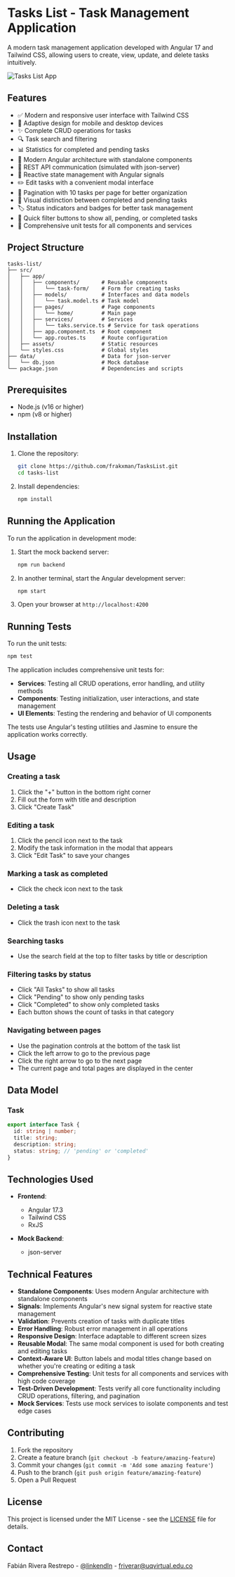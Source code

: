 # Tasks List - Task Management Application

A modern task management application developed with Angular 17 and Tailwind CSS, allowing users to create, view, update, and delete tasks intuitively.

![Tasks List App](src/assets/app-screenshot.png)

## Features

- ✅ Modern and responsive user interface with Tailwind CSS
- 📱 Adaptive design for mobile and desktop devices
- ✨ Complete CRUD operations for tasks
- 🔍 Task search and filtering
- 📊 Statistics for completed and pending tasks
- 🚀 Modern Angular architecture with standalone components
- 📡 REST API communication (simulated with json-server)
- 🔄 Reactive state management with Angular signals
- ✏️ Edit tasks with a convenient modal interface
- 📄 Pagination with 10 tasks per page for better organization
- 🎨 Visual distinction between completed and pending tasks
- 🏷️ Status indicators and badges for better task management
- 🔘 Quick filter buttons to show all, pending, or completed tasks
- 🧪 Comprehensive unit tests for all components and services

## Project Structure

```
tasks-list/
├── src/
│   ├── app/
│   │   ├── components/       # Reusable components
│   │   │   └── task-form/    # Form for creating tasks
│   │   ├── models/           # Interfaces and data models
│   │   │   └── task.model.ts # Task model
│   │   ├── pages/            # Page components
│   │   │   └── home/         # Main page
│   │   ├── services/         # Services
│   │   │   └── taks.service.ts # Service for task operations
│   │   ├── app.component.ts  # Root component
│   │   └── app.routes.ts     # Route configuration
│   ├── assets/               # Static resources
│   └── styles.css            # Global styles
├── data/                     # Data for json-server
│   └── db.json               # Mock database
└── package.json              # Dependencies and scripts
```

## Prerequisites

- Node.js (v16 or higher)
- npm (v8 or higher)

## Installation

1. Clone the repository:
   ```bash
   git clone https://github.com/frakxman/TasksList.git
   cd tasks-list
   ```

2. Install dependencies:
   ```bash
   npm install
   ```

## Running the Application

To run the application in development mode:

1. Start the mock backend server:
   ```bash
   npm run backend
   ```

2. In another terminal, start the Angular development server:
   ```bash
   npm start
   ```

3. Open your browser at `http://localhost:4200`

## Running Tests

To run the unit tests:

```bash
npm test
```

The application includes comprehensive unit tests for:

- **Services**: Testing all CRUD operations, error handling, and utility methods
- **Components**: Testing initialization, user interactions, and state management
- **UI Elements**: Testing the rendering and behavior of UI components

The tests use Angular's testing utilities and Jasmine to ensure the application works correctly.

## Usage

### Creating a task
1. Click the "+" button in the bottom right corner
2. Fill out the form with title and description
3. Click "Create Task"

### Editing a task
1. Click the pencil icon next to the task
2. Modify the task information in the modal that appears
3. Click "Edit Task" to save your changes

### Marking a task as completed
- Click the check icon next to the task

### Deleting a task
- Click the trash icon next to the task

### Searching tasks
- Use the search field at the top to filter tasks by title or description

### Filtering tasks by status
- Click "All Tasks" to show all tasks
- Click "Pending" to show only pending tasks
- Click "Completed" to show only completed tasks
- Each button shows the count of tasks in that category

### Navigating between pages
- Use the pagination controls at the bottom of the task list
- Click the left arrow to go to the previous page
- Click the right arrow to go to the next page
- The current page and total pages are displayed in the center

## Data Model

### Task
```typescript
export interface Task {
  id: string | number;
  title: string;
  description: string;
  status: string; // 'pending' or 'completed'
}
```

## Technologies Used

- **Frontend**:
  - Angular 17.3
  - Tailwind CSS
  - RxJS

- **Mock Backend**:
  - json-server

## Technical Features

- **Standalone Components**: Uses modern Angular architecture with standalone components
- **Signals**: Implements Angular's new signal system for reactive state management
- **Validation**: Prevents creation of tasks with duplicate titles
- **Error Handling**: Robust error management in all operations
- **Responsive Design**: Interface adaptable to different screen sizes
- **Reusable Modal**: The same modal component is used for both creating and editing tasks
- **Context-Aware UI**: Button labels and modal titles change based on whether you're creating or editing a task
- **Comprehensive Testing**: Unit tests for all components and services with high code coverage
- **Test-Driven Development**: Tests verify all core functionality including CRUD operations, filtering, and pagination
- **Mock Services**: Tests use mock services to isolate components and test edge cases

## Contributing

1. Fork the repository
2. Create a feature branch (`git checkout -b feature/amazing-feature`)
3. Commit your changes (`git commit -m 'Add some amazing feature'`)
4. Push to the branch (`git push origin feature/amazing-feature`)
5. Open a Pull Request

## License

This project is licensed under the MIT License - see the [LICENSE](LICENSE) file for details.

## Contact

Fabián Rivera Restrepo - [@linkendIn](https://www.linkedin.com/in/fabian-rivera-restrepo/) - friverar@uqvirtual.edu.co

<!-- Project Link: [https://github.com/your-username/tasks-list](https://github.com/your-username/tasks-list) -->
